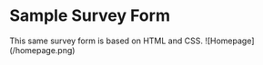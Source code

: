 <h1>Sample Survey Form</h1>
This same survey form is based on HTML and CSS.
![Homepage](/homepage.png)